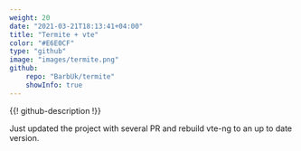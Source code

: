```yaml
---
weight: 20
date: "2021-03-21T18:13:41+04:00"
title: "Termite + vte"
color: "#E6E0CF"
type: "github"
image: "images/termite.png"
github:
    repo: "BarbUk/termite"
    showInfo: true
---
```


{{! github-description !}}

Just updated the project with several PR and rebuild vte-ng to an up to date version.

